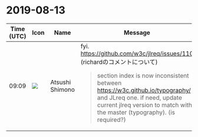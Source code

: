 # 2019-08-13

|Time (UTC)|Icon|Name|Message|
|---|---|---|---|
|09:09|![](https://secure.gravatar.com/avatar/3f82b853a23d9a6d1ce612d83f3a3a54.jpg?s=72&d=https%3A%2F%2Fa.slack-edge.com%2Fdf10d%2Fimg%2Favatars%2Fava_0008-72.png)|Atsushi Shimono|fyi. <https://github.com/w3c/jlreq/issues/110><br>(richardのコメントについて)<br><blockquote>section index is now inconsistent between <https://w3c.github.io/typography/> and JLreq one. if need, update current jlreq version to match with the master (typography). (is required?)</blockquote>|
